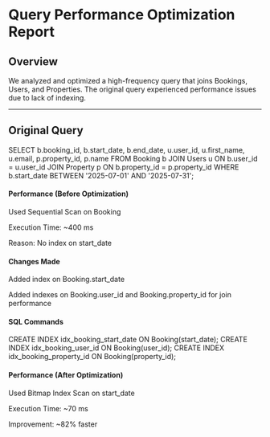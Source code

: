 # Query Performance Optimization Report

## Overview

We analyzed and optimized a high-frequency query that joins Bookings, Users, and Properties. The original query experienced performance issues due to lack of indexing.

---

## Original Query

SELECT 
  b.booking_id,
  b.start_date,
  b.end_date,
  u.user_id,
  u.first_name,
  u.email,
  p.property_id,
  p.name
FROM Booking b
JOIN Users u ON b.user_id = u.user_id
JOIN Property p ON b.property_id = p.property_id
WHERE b.start_date BETWEEN '2025-07-01' AND '2025-07-31';

#### Performance (Before Optimization)
Used Sequential Scan on Booking

Execution Time: ~400 ms

Reason: No index on start_date

#### Changes Made
Added index on Booking.start_date

Added indexes on Booking.user_id and Booking.property_id for join performance

#### SQL Commands

CREATE INDEX idx_booking_start_date ON Booking(start_date);
CREATE INDEX idx_booking_user_id ON Booking(user_id);
CREATE INDEX idx_booking_property_id ON Booking(property_id);

#### Performance (After Optimization)
Used Bitmap Index Scan on start_date

Execution Time: ~70 ms

Improvement: ~82% faster